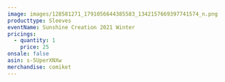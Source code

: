 ```yaml
---
image: images/128581271_1791056644385583_1342157669397741574_n.png
producttype: Sleeves
eventName: Sunshine Creation 2021 Winter
pricings:
  - quantity: 1
    price: 25
onsale: false
asin: s-5UperXNXw
merchandise: comiket
---
```

